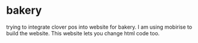 # bakery
trying to integrate clover pos into website for bakery. I am using mobirise to build the website.
This website lets you change html code too.
